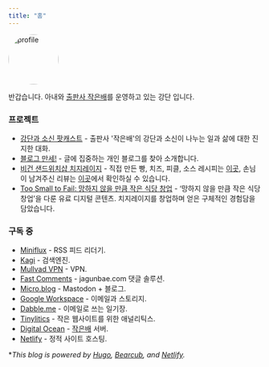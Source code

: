 ```yaml
---
title: "홈"
---
```

<style>
img {
    width:100px;
    height:100px;
    border-radius:50%;
}
</style>
![profile](https://micro.kangminsuk.com/uploads/2024/profile.webp)

반갑습니다. 아내와 [출판사 작은배](https://jagunbae.com/about/)를 운영하고 있는 강단 입니다. 

### 프로젝트
- [강단과 소신 팟캐스트](https://www.youtube.com/playlist?list=PLxwFutPC1Kq53Iam6OeVNUNdpFJqK5ArH) - 출판사 '작은배'의 강단과 소신이 나누는 일과 삶에 대한 진지한 대화.
- [블로그 만세!](http://blogmansae.com/) - 글에 집중하는 개인 블로그를 찾아 소개합니다. 
- [비건 샌드위치샵 치지레이지](https://jagunbae.com/tag/work/) - 직접 만든 빵, 치즈, 피클, 소스 레시피는 [이곳](https://jagunbae.com/tag/food/), 손님이 남겨주신 리뷰는 [이곳](https://reviews.cheesylazy.com/)에서 확인하실 수 있습니다.
- [Too Small to Fail: 망하지 않을 만큼 작은 식당 창업](https://jagunbae.com/too-small-to-fail/) - ‘망하지 않을 만큼 작은 식당 창업’을 다룬 유료 디지털 콘텐츠. 치지레이지를 창업하며 얻은 구체적인 경험담을 담았습니다.

### 구독 중
- [Miniflux](https://miniflux.app/) - RSS 피드 리더기.
- [Kagi](https://kagi.com/) - 검색엔진.
- [Mullvad VPN](https://mullvad.net/en) - VPN.
- [Fast Comments](https://fastcomments.com/) - jagunbae.com 댓글 솔루션.
- [Micro.blog](https://micro.kangminsuk.com/) - Mastodon + 블로그.
- [Google Workspace](https://workspace.google.com/) - 이메일과 스토리지.
- [Dabble.me](https://workspace.google.com/) - 이메일로 쓰는 일기장.
- [Tinylitics](https://tinylytics.app/) - 작은 웹사이트를 위한 애널리틱스.
- [Digital Ocean](https://www.digitalocean.com/) - [작은배](https://jagunbae.com/) 서버.
- [Netlify](https://www.netlify.com/) - 정적 사이트 호스팅.

**This blog is powered by [Hugo](https://gohugo.io/), [Bearcub](https://github.com/clente/hugo-bearcub), and [Netlify](https://www.netlify.com/).*